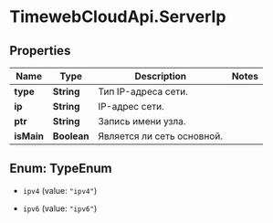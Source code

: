 # TimewebCloudApi.ServerIp

## Properties

Name | Type | Description | Notes
------------ | ------------- | ------------- | -------------
**type** | **String** | Тип IP-адреса сети. | 
**ip** | **String** | IP-адрес сети. | 
**ptr** | **String** | Запись имени узла. | 
**isMain** | **Boolean** | Является ли сеть основной. | 



## Enum: TypeEnum


* `ipv4` (value: `"ipv4"`)

* `ipv6` (value: `"ipv6"`)




